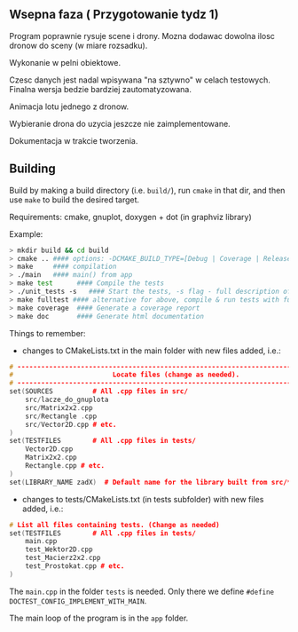 ## Wsepna faza ( Przygotowanie tydz 1)

Program poprawnie rysuje scene i drony.
Mozna dodawac dowolna ilosc dronow do sceny (w miare rozsadku).

Wykonanie w pelni obiektowe.

Czesc danych jest nadal wpisywana "na sztywno" w celach testowych. Finalna wersja
bedzie bardziej zautomatyzowana.

Animacja lotu jednego z dronow.

Wybieranie drona do uzycia jeszcze nie zaimplementowane.

Dokumentacja w trakcie tworzenia.


## Building

Build by making a build directory (i.e. `build/`), run `cmake` in that dir, and then use `make` to build the desired target.

Requirements: cmake, gnuplot, doxygen + dot (in graphviz library)

Example:

``` bash
> mkdir build && cd build
> cmake .. #### options: -DCMAKE_BUILD_TYPE=[Debug | Coverage | Release], Debug is default
> make     #### compilation
> ./main   #### main() from app
> make test      #### Compile the tests
> ./unit_tests -s   #### Start the tests, -s flag - full description of each case
> make fulltest #### alternative for above, compile & run tests with full decription
> make coverage  #### Generate a coverage report
> make doc       #### Generate html documentation
```

Things to remember:
* changes to CMakeLists.txt in the main folder with new files added, i.e.:
```cpp
# --------------------------------------------------------------------------------
#                         Locate files (change as needed).
# --------------------------------------------------------------------------------
set(SOURCES          # All .cpp files in src/
    src/lacze_do_gnuplota
    src/Matrix2x2.cpp
    src/Rectangle .cpp
    src/Vector2D.cpp # etc.
)
set(TESTFILES        # All .cpp files in tests/
    Vector2D.cpp
    Matrix2x2.cpp
    Rectangle.cpp # etc.
)
set(LIBRARY_NAME zadX)  # Default name for the library built from src/*.cpp (change if you wish)
```
* changes to tests/CMakeLists.txt (in tests subfolder) with new files added, i.e.:
```cpp
# List all files containing tests. (Change as needed)
set(TESTFILES        # All .cpp files in tests/
    main.cpp
    test_Wektor2D.cpp
    test_Macierz2x2.cpp
    test_Prostokat.cpp # etc.
)
```
The `main.cpp` in the folder `tests` is needed. Only there we define `#define DOCTEST_CONFIG_IMPLEMENT_WITH_MAIN`.

The main loop of the program is in the `app` folder.

